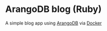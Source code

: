 # ArangoDB blog (Ruby)

A simple blog app using [ArangoDB](https://www.arangodb.com/) via
[Docker](https://www.docker.com/)
